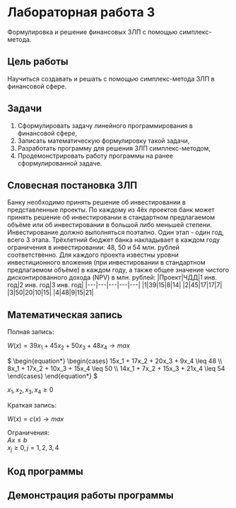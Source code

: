 # Лабораторная работа 3
Формулировка и решение финансовых ЗЛП с помощью симплекс-метода.
## Цель работы
Научиться создавать и решать с помощью симплекс-метода ЗЛП в финансовой сфере.
## Задачи
1. Сформулировать задачу линейного программирования в финансовой сфере,
2. Записать математическую формулировку такой задачи,
3. Разработать программу для решения ЗЛП симплекс-методом,
4. Продемонстрировать работу программы на ранее сформулированной задаче.
## Словесная постановка ЗЛП
Банку необходимо принять решение об инвестировании в представленные проекты. По каждому из 4ёх проектов банк может принять решение об инвестировании в стандартном предлагаемом объёме или об инвестировании в большой либо меньшей степени.\
Инвестирование должно выполняться поэтапно. Один этап - один год, всего 3 этапа. Трёхлетний бюджет банка накладывает в каждом году ограничения в инвестировании: 48, 50 и 54 млн. рублей соответственно. Для каждого проекта известны уровни инвестиционного вложения (при инвестировании в стандартном предлагаемом объёме) в каждом году, а также общее значение чистого дисконтированного дохода (NPV) в млн. рублей:
|Проект|ЧДД|1 инв. год|2 инв. год|3 инв. год|
|---|---|---|---|---|
|1|39|15|8|14|
|2|45|17|17|7|
|3|50|20|10|15|
|4|48|9|15|21|
## Математическая запись
Полная запись:

$W(x) = 39x_1 + 45x_2 + 50x_3 + 48x_4 \rightarrow max$

$`
\begin{equation*}
 \begin{cases}
   15x_1 + 17x_2 + 20x_3 + 9x_4 \leq 48
   \\
   8x_1 + 17x_2 + 10x_3 + 15x_4 \leq 50
   \\
   14x_1 + 7x_2 + 15x_3 + 21x_4 \leq 54
 \end{cases}
\end{equation*}
`$

$x_1, x_2, x_3, x_4 \geq 0$

Краткая запись:

$W(x) = c(x) \rightarrow max$

Ограничения:\
$Ax \leq b$\
$x_j \geq 0, j = 1, 2, 3, 4$
## Код программы
## Демонстрация работы программы

